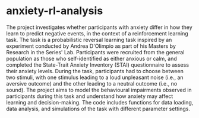 # anxiety-rl-analysis

The project investigates whether participants with anxiety differ in how they learn to predict negative events, in the context of a reinforcement learning task. The task is a probabilistic reversal learning task inspired by an experiment conducted by Andrea D'Olimpio as part of his Masters by Research in the Series' Lab. Participants were recruited from the general population as those who self-identified as either anxious or calm, and completed the State-Trait Anxiety Inventory (STAI) questionnaire to assess their anxiety levels. During the task, participants had to choose between two stimuli, with one stimulus leading to a loud unpleasant noise (i.e., an aversive outcome) and the other leading to a neutral outcome (i.e., no sound). The project aims to model the behavioural impairments observed in participants during this task and understand how anxiety may affect learning and decision-making. The code includes functions for data loading, data analysis, and simulations of the task with different parameter settings.
